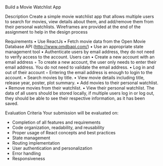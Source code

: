 Build a Movie Watchlist App

Description
Create a simple movie watchlist app that allows multiple users to search for movies, view details
about them, and add/remove them from their personal watchlists.
Wireframes are provided at the end of the assignment to help in the design process

Requirements
• Use ReactJs
• Fetch movie data from the Open Movie Database API (http://www.omdbapi.com/)
• Use an appropriate state management tool
• Authenticate users by email address, they do not need to verify access to the account.
Users can
• Create a new account with an email address
◦ To create a new account, the user only needs to enter their email address. You do not
need to validate the email address.
• Log in and out of their account
◦ Entering the email address is enough to login to the account.
• Search movies by title.
• View movie details including title, release year, poster, plot summary.
• Add movies to their personal watchlist.
• Remove movies from their watchlist.
• View their personal watchlist.
The data of all users should be stored locally, if multiple users log in or log out, they should be able
to see their respective information, as it has been saved.

Evaluation Criteria
Your submission will be evaluated on:
- Completion of all features and requirements
- Code organization, readability, and reusability
- Proper usage of React concepts and best practices
- State management
- Routing implementation
- User authentication and personalization
- Error handling
- Responsiveness